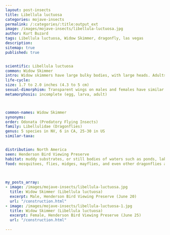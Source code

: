 ```yaml
---
layout: post-insects
title: Libellula luctuosa
categories: mojave-insects
permalink: /:categories/:title:output_ext
image: /images/mojave-insects/libellula-luctuosa.jpg
author: Kurt Buzard
tags: Libellula luctuosa, Widow Skimmer, dragonfly, las vegas
description: 
sitemap: true
published: true


scientific: Libellula luctuosa
common: Widow Skimmer
intro: Widow skimmers have large bulky bodies, with large heads. Adults have a steely blue body area but juveniles are yellow with brown stripes.[2] Eyes are also large and close together meeting in the middle of the head.[3] They have three pairs of legs. Legs are black in color. They have two pairs of wings, forewings and hindwings. Wings of both sexes are marked with prominent black basal bands. They keep their wings extended over their bodies. They also have a slight white hue on their abdomen and thorax.
life-cycle: 
size: 1.7 to 2.0 inches (4.3 to 5 cm)
sexual-dimorphism: Transparent wings on males and females have similar thick black bands on either side, but males have a long abdomen that is light powdery blue, but females are yellow and black.
metamorphosis: incomplete (egg, larva, adult)



common-names: Widow Skimmer
synonyms: 
order: Odonata (Predatory Flying Insects)
family: Libellulidae (Dragonflies)
genus: 5 species in NV, 6 in CA, 25-30 in US
similar-taxa: 


distribution: North America
seen: Henderson Bird Viewing Preserve
habitat: muddy substrates, or still bodies of waters such as ponds, lakes, streams, and creeks
food: mosquitoes, flies, midges, mayflies, and even other dragonflies and damselflies
 
   

my_posts_array:
- image: /images/mojave-insects/libellula-luctuosa.jpg
  title: Widow Skimmer (Libellula luctuosa)
  excerpt: Male, Henderson Bird Viewing Preserve (June 20)
  url: "/construction.html"
- image: /images/mojave-insects/libellula-luctuosa-1.jpg
  title: Widow Skimmer (Libellula luctuosa)
  excerpt: Female, Henderson Bird Viewing Preserve (June 25)
  url: "/construction.html"
 
---
```

  
  
 <p></p>
  